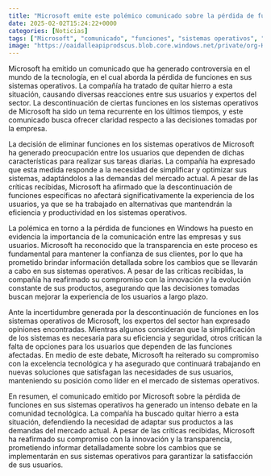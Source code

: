 ```yaml
---
title: "Microsoft emite este polémico comunicado sobre la pérdida de funciones en Windows"
date: 2025-02-02T15:24:22+0000
categories: [Noticias]
tags: ["Microsoft", "comunicado", "funciones", "sistemas operativos", "controversia", "usuarios", "expertos", "tecnología", "descontinuación", "claridad", "decisiones", "simplificar", "optimizar", "mercado", "críticas", "eficiencia", "productividad", "polémica", "transparencia"]
image: "https://oaidalleapiprodscus.blob.core.windows.net/private/org-HKmKxpuNw3Y88lm4EBrIPq0n/user-ZwiCXOggLL8ZNNKE2g7rXFmV/img-4p4auYT4G4eEzVE3vd5Gzevx.png?st=2025-02-02T14%3A24%3A22Z&se=2025-02-02T16%3A24%3A22Z&sp=r&sv=2024-08-04&sr=b&rscd=inline&rsct=image/png&skoid=d505667d-d6c1-4a0a-bac7-5c84a87759f8&sktid=a48cca56-e6da-484e-a814-9c849652bcb3&skt=2025-02-02T00%3A18%3A40Z&ske=2025-02-03T00%3A18%3A40Z&sks=b&skv=2024-08-04&sig=yCyltv3mx1OeuDKgxJzGOzpL%2BEyikbFTjPCfzO%2Bt550%3D"
---
```


Microsoft ha emitido un comunicado que ha generado controversia en el mundo de la tecnología, en el cual aborda la pérdida de funciones en sus sistemas operativos. La compañía ha tratado de quitar hierro a esta situación, causando diversas reacciones entre sus usuarios y expertos del sector. La descontinuación de ciertas funciones en los sistemas operativos de Microsoft ha sido un tema recurrente en los últimos tiempos, y este comunicado busca ofrecer claridad respecto a las decisiones tomadas por la empresa.

La decisión de eliminar funciones en los sistemas operativos de Microsoft ha generado preocupación entre los usuarios que dependen de dichas características para realizar sus tareas diarias. La compañía ha expresado que esta medida responde a la necesidad de simplificar y optimizar sus sistemas, adaptándolos a las demandas del mercado actual. A pesar de las críticas recibidas, Microsoft ha afirmado que la descontinuación de funciones específicas no afectará significativamente la experiencia de los usuarios, ya que se ha trabajado en alternativas que mantendrán la eficiencia y productividad en los sistemas operativos.

La polémica en torno a la pérdida de funciones en Windows ha puesto en evidencia la importancia de la comunicación entre las empresas y sus usuarios. Microsoft ha reconocido que la transparencia en este proceso es fundamental para mantener la confianza de sus clientes, por lo que ha prometido brindar información detallada sobre los cambios que se llevarán a cabo en sus sistemas operativos. A pesar de las críticas recibidas, la compañía ha reafirmado su compromiso con la innovación y la evolución constante de sus productos, asegurando que las decisiones tomadas buscan mejorar la experiencia de los usuarios a largo plazo.

Ante la incertidumbre generada por la descontinuación de funciones en los sistemas operativos de Microsoft, los expertos del sector han expresado opiniones encontradas. Mientras algunos consideran que la simplificación de los sistemas es necesaria para su eficiencia y seguridad, otros critican la falta de opciones para los usuarios que dependen de las funciones afectadas. En medio de este debate, Microsoft ha reiterado su compromiso con la excelencia tecnológica y ha asegurado que continuará trabajando en nuevas soluciones que satisfagan las necesidades de sus usuarios, manteniendo su posición como líder en el mercado de sistemas operativos.

En resumen, el comunicado emitido por Microsoft sobre la pérdida de funciones en sus sistemas operativos ha generado un intenso debate en la comunidad tecnológica. La compañía ha buscado quitar hierro a esta situación, defendiendo la necesidad de adaptar sus productos a las demandas del mercado actual. A pesar de las críticas recibidas, Microsoft ha reafirmado su compromiso con la innovación y la transparencia, prometiendo informar detalladamente sobre los cambios que se implementarán en sus sistemas operativos para garantizar la satisfacción de sus usuarios.
    